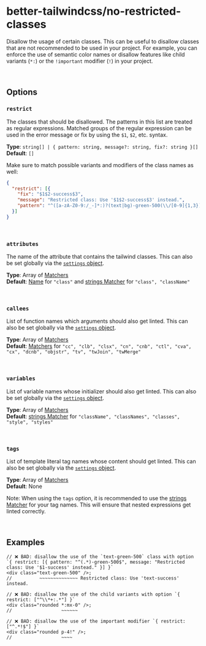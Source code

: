 # better-tailwindcss/no-restricted-classes

Disallow the usage of certain classes. This can be useful to disallow classes that are not recommended to be used in your project. For example, you can enforce the use of semantic color names or disallow features like child variants (`*:`) or the `!important` modifier (`!`) in your project.

<br/>

## Options

### `restrict`

  The classes that should be disallowed. The patterns in this list are treated as regular expressions.
  Matched groups of the regular expression can be used in the error message or fix by using the `$1`, `$2`, etc. syntax.

  **Type**: `string[] | { pattern: string, message?: string, fix?: string }[]`  
  **Default**: `[]`

  Make sure to match possible variants and modifiers of the class names as well:

  ```json
  {
    "restrict": [{
      "fix": "$1$2-success$3",
      "message": "Restricted class: Use '$1$2-success$3' instead.",
      "pattern": "^([a-zA-Z0-9:/_-]*:)?(text|bg)-green-500(\\/[0-9]{1,3})?$"
    }]
  }
  ```

<br/>

### `attributes`

  The name of the attribute that contains the tailwind classes. This can also be set globally via the [`settings` object](../settings/settings.md#attributes).  

  **Type**: Array of [Matchers](../configuration/advanced.md)  
  **Default**: [Name](../configuration/advanced.md#name-based-matching) for `"class"` and [strings Matcher](../configuration/advanced.md#types-of-matchers) for `"class", "className"`

<br/>

### `callees`

  List of function names which arguments should also get linted. This can also be set globally via the [`settings` object](../settings/settings.md#callees).  
  
  **Type**: Array of [Matchers](../configuration/advanced.md)  
  **Default**: [Matchers](../configuration/advanced.md#types-of-matchers) for `"cc", "clb", "clsx", "cn", "cnb", "ctl", "cva", "cx", "dcnb", "objstr", "tv", "twJoin", "twMerge"`

<br/>

### `variables`

  List of variable names whose initializer should also get linted. This can also be set globally via the [`settings` object](../settings/settings.md#variables).  
  
  **Type**: Array of [Matchers](../configuration/advanced.md)  
  **Default**:  [strings Matcher](../configuration/advanced.md#types-of-matchers) for `"className", "classNames", "classes", "style", "styles"`

<br/>

### `tags`

  List of template literal tag names whose content should get linted. This can also be set globally via the [`settings` object](../settings/settings.md#tags).  
  
  **Type**: Array of [Matchers](../configuration/advanced.md)  
  **Default**: None

  Note: When using the `tags` option, it is recommended to use the [strings Matcher](../configuration/advanced.md#types-of-matchers) for your tag names. This will ensure that nested expressions get linted correctly.

<br/>

## Examples

```tsx
// ❌ BAD: disallow the use of the `text-green-500` class with option `{ restrict: [{ pattern: "^(.*)-green-500$", message: "Restricted class: Use '$1-success' instead." }] }`
<div class="text-green-500" />;
//          ~~~~~~~~~~~~~~ Restricted class: Use 'text-success' instead.
```

```tsx
// ❌ BAD: disallow the use of the child variants with option `{ restrict: ["^\\*+:.*"] }`
<div class="rounded *:mx-0" />;
//                  ~~~~~~
```

```tsx
// ❌ BAD: disallow the use of the important modifier `{ restrict: ["^.*!$"] }`
<div class="rounded p-4!" />;
//                  ~~~~
```

